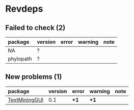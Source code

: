 # Revdeps

## Failed to check (2)

|package   |version |error |warning |note |
|:---------|:-------|:-----|:-------|:----|
|NA        |?       |      |        |     |
|phylopath |?       |      |        |     |

## New problems (1)

|package                                    |version |error  |warning |note |
|:------------------------------------------|:-------|:------|:-------|:----|
|[TextMiningGUI](problems.md#textmininggui) |0.1     |__+1__ |__+1__  |     |


